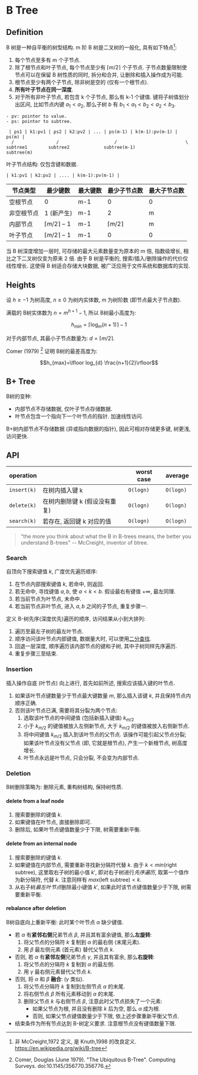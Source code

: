 # B Tree

## Definition

B 树是一种自平衡的树型结构. m 阶 B 树是二叉树的一般化, 具有如下特点[^1]:
1. 每个节点至多有 m 个子节点.
2. 除了根节点和叶子节点, 每个节点至少有 $\lceil m/2\rceil$ 个子节点. 子节点数量限制使节点可以在保留 B 树性质的同时, 拆分和合并, 让删除和插入操作成为可能.
3. 根节点至少有两个子节点, 除非树是空的 (仅有一个根节点).
4. **所有叶子节点在同一深度**.
5. 对于所有非叶子节点, 若包含 k 个子节点, 那么有 k-1 个键值. 键将子树值划分出区间, 比如节点内键 $a_{1}<a_{2}$, 那么子树 $b$ 有 $b_{1}<a_{1}<b_{2}<a_{2}<b_{3}$.

[^1]: 非 McCreight,1972 定义, 是 Knuth,1998 的改良定义. https://en.wikipedia.org/wiki/B-tree 

```
- pv: pointer to value.
- ps: pointer to subtree.

 | ps1 | k1:pv1 | ps2 | k2:pv2 | ... | ps(m-1) | k(m-1):pv(m-1) | ps(m) |
  /                /                     /                          \
subtree1        subtree2             subtree(m-1)                subtree(m)
```

叶子节点结构: 仅包含键和数据.

```
| k1:pv1 | k2:pv2 | .... | k(m-1):pv(m-1) |
```

| 节点类型   | 最少键数             | 最大键数 | 最少子节点数                                     | 最大子节点数 |
| ---------- | -------------------- | -------- | ------------------------------------------------ | ------------ |
| 空根节点   | 0                    | m-1       | 0                                                | 0            |
| 非空根节点 | 1 (新产生)                   | m-1        | 2                                                | m          |
| 内部节点   | $\lceil m/2\rceil-1$ | m-1        | $\lceil{m/2}\rceil$ | m          |
| 叶子节点   | $\lceil{m/2}\rceil-1$  | m-1        | 0                                                | 0             |

当 B 树深度增加一层时, 可存储的最大元素数量变为原本的 $m$ 倍, 指数级增长, 相比之下二叉树仅变为原来 2 倍. 由于 B 树是平衡的, 搜索/插入/删除操作的代价仅线性增长. 这使得 B 树适合存储大块数据, 被广泛应用于文件系统和数据库的实现.

## Heights

设 $h\geq -1$ 为树高度, $n\geq 0$ 为树内实体数, $m$ 为树阶数 (即节点最大子节点数).

满载的 B树实体数为 $n=m^{h+1}-1$, 所以 B树最小高度为:

$$h_{min}=\lceil{\log_{m}(n+1)}\rceil-1$$

对于内部节点, 其最小子节点数量为: $d=\lceil m/2\rceil$. 

Comer (1979) [^2] 证明 B树的最差高度为: 

$$h_{max}=\lfloor log_{d} \frac{n+1}{2}\rfloor$$

[^2]: Comer, Douglas (June 1979). "The Ubiquitous B-Tree". Computing Surveys. doi:10.1145/356770.356776.

## B+ Tree

B树的变种:
- 内部节点不存储数据, 仅叶子节点存储数据. 
- 叶节点包含一个指向下一个叶节点的指针. 加速线性访问.

B+树内部节点不存储数据 (异或指向数据的指针), 因此可相对存储更多键, 树更浅, 访问更快.

## API

| operation   |                               | worst case | average |
| ----------- | ----------------------------- | ---------- | ------- |
| `insert(k)` | 在树内插入键 k                | `O(logn)`  | `O(logn)`        |
| `delete(k)` | 在树内删除键 k (假设没有重复) | `O(logn)`  | `O(logn)`        |
| `search(k)`   | 若存在, 返回键 k 对应的值     | `O(logn)`           | `O(logn)`        |


> "the more you think about what the B in B-trees means, the better you 
> understand B-trees" -- McCreight, inventor of btree.

### Search

自顶向下搜索键值 $k$, 广度优先遍历顺序:
1. 在节点内部搜索键值 $k$, 若命中, 则返回.
2. 若无命中, 寻找键值 $a,b$, 使 $a<k<b$. 假设最右有键值 $+\infty$, 最左同理.
3. 若当前节点为叶节点, 未命中.
4. 若当前节点非叶节点, 进入 $a,b$ 之间的子节点, 重复步骤一.

定义 B-树先序(深度优先)遍历的顺序, 访问结果从小到大排列:
1. 遍历至最左子树的最左叶节点.
2. 顺序访问该叶节点内部键值, 数据量大时, 可以使用[二分查找](../排序/对分查找.md).
3. 回退一层深度, 顺序遍历该内部节点的键和子树, 其中子树同样先序遍历. 
4. 重复步骤三至结束.

### Insertion

插入操作自底 (叶节点) 向上进行, 首先如前所述, 搜索应该插入键的叶节点.

1. 如果该叶节点键数量少于节点最大键数量 $m$, 那么插入该键 $k$, 并且保持节点内顺序正确.
2. 否则该叶节点已满, 需要将其分裂为两个节点:
	1. 选取该叶节点的中间键值 (包括新插入键值) $k_{m/2}$
	2. 小于 $k_{m/2}$ 的键值被放入左侧新节点, 大于 $k_{m/2}$ 的键值被放入右侧新节点.
	3. 将中间键值 $k_{m/2}$ 插入到该叶节点的父节点. 该操作可能引起父节点分裂; 如果该叶节点没有父节点 (即, 它就是根节点), 产生一个新根节点, 树高度增长. 
	4. 叶节点永远是叶节点, 只会分裂, 不会变为内部节点.

### Deletion

B树删除策略为: 删除元素, 重构树结构, 保持树性质.

#### delete from a leaf node

1. 搜索要删除的键值 $k$.
2. 如果键值在叶节点, 直接删除即可.
3. 删除后, 如果叶节点键值数量少于下限, 树需要重新平衡.

#### delete from an internal node

1. 搜索要删除的键值 $k$.
2. 如果键值在内部节点, 需要重新寻找新分隔符代替 $k$. 由于 $k<min(\text{right subtree})$, 这里取右子树的最小值 $k'$, 即对右子树进行*先序遍历*, 取第一个值作为新分隔符, 代替 $k$. 注意同样有 $max(\text{left subtree}) < k$.
3. 从右子树*最左叶节点*删除最小键值 $k'$, 如果此时该节点键值数量少于下限, 树需要重新平衡.

#### rebalance after deletion

B树自底向上重新平衡: 此时某个叶节点 $\alpha$ 缺少键值.
- 若 $\alpha$ 有**紧邻右侧**兄弟节点 $\beta$, 并且其有富余键值, 那么**左旋转**: 
	1. 将父节点的分隔符 $k$ 复制到 $\alpha$ 的最右侧 (末尾元素).
	2. 用 $\beta$ 最左侧元素 (首元素) 替代父节点 $k$.
- 否则, 若 $\alpha$ 有**紧邻左侧**兄弟节点 $\gamma$, 并且其有富余, 那么**右旋转**:
	1. 将父节点的分隔符 $k$ 复制到 $\alpha$ 的最左侧.
	2. 用 $\gamma$ 最右侧元素替代父节点 $k$.
- 否则, 将 $\alpha$ 和 $\beta$ **融合**: ($\gamma$ 类似).
	1. 将父节点分隔符 $k$ 复制到左侧节点 $\alpha$ 的末尾. 
	2. 将右侧节点 $\beta$ 所有元素移动到 $\alpha$ 的末尾.
	3. 删除父节点 $k$ 与右侧节点 $\beta$, 注意此时父节点损失了一个元素:
		- 如果父节点为根, 并且没有删除 $k$ 后为空, 那么 $\alpha$ 成为根.
		- 否则, 如果父节点键值数量少于下限, 依上述步骤重新平衡父节点.
- 结束条件为所有节点达到 B-树定义要求. 注意根节点没有键值数量下限.
